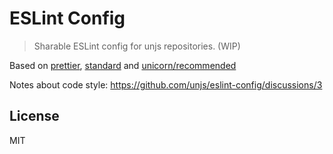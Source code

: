 # ESLint Config

> Sharable ESLint config for unjs repositories. (WIP)

Based on [prettier](https://prettier.io/), [standard](https://standardjs.com/) and [unicorn/recommended](https://github.com/sindresorhus/eslint-plugin-unicorn)

Notes about code style: https://github.com/unjs/eslint-config/discussions/3

## License

MIT
